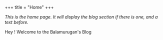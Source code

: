 +++
title = "Home"
+++

_This is the home page. It will display the blog section if there is one, and a text before._

Hey ! Welcome to the Balamurugan's Blog